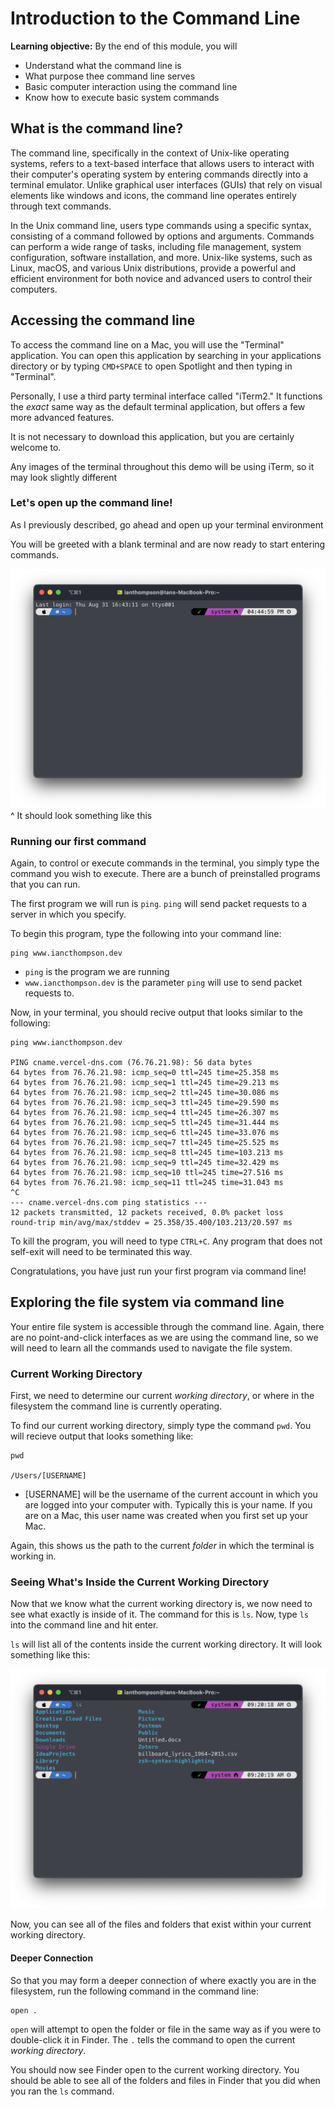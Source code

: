 # Introduction to the Command Line

**Learning objective:** By the end of this module, you will

- Understand what the command line is
- What purpose thee command line serves
- Basic computer interaction using the command line
- Know how to execute basic system commands

## What is the command line?

The command line, specifically in the context of Unix-like operating systems, refers to a text-based interface that allows users to interact with their computer's operating system by entering commands directly into a terminal emulator. Unlike graphical user interfaces (GUIs) that rely on visual elements like windows and icons, the command line operates entirely through text commands.

In the Unix command line, users type commands using a specific syntax, consisting of a command followed by options and arguments. Commands can perform a wide range of tasks, including file management, system configuration, software installation, and more. Unix-like systems, such as Linux, macOS, and various Unix distributions, provide a powerful and efficient environment for both novice and advanced users to control their computers.

## Accessing the command line

To access the command line on a Mac, you will use the "Terminal" application. You can open this application by searching in your applications directory or by typing `CMD+SPACE` to open Spotlight and then typing in "Terminal".

Personally, I use a third party terminal interface called "iTerm2." It functions the _exact_ same way as the default terminal application, but offers a few more advanced features.

It is not necessary to download this application, but you are certainly welcome to.

Any images of the terminal throughout this demo will be using iTerm, so it may look slightly different

### Let's open up the command line!

As I previously described, go ahead and open up your terminal environment

You will be greeted with a blank terminal and are now ready to start entering commands.

![terminal](/img/terminal-default.png)
^ It should look something like this

### Running our first command

Again, to control or execute commands in the terminal, you simply type the command you wish to execute. There are a bunch of preinstalled programs that you can run.

The first program we will run is `ping`. `ping` will send packet requests to a server in which you specify.

To begin this program, type the following into your command line:

```
ping www.iancthompson.dev
```

- `ping` is the program we are running
- `www.iancthompson.dev` is the parameter `ping` will use to send packet requests to.

Now, in your terminal, you should recive output that looks similar to the following:

```
ping www.iancthompson.dev

PING cname.vercel-dns.com (76.76.21.98): 56 data bytes
64 bytes from 76.76.21.98: icmp_seq=0 ttl=245 time=25.358 ms
64 bytes from 76.76.21.98: icmp_seq=1 ttl=245 time=29.213 ms
64 bytes from 76.76.21.98: icmp_seq=2 ttl=245 time=30.086 ms
64 bytes from 76.76.21.98: icmp_seq=3 ttl=245 time=29.590 ms
64 bytes from 76.76.21.98: icmp_seq=4 ttl=245 time=26.307 ms
64 bytes from 76.76.21.98: icmp_seq=5 ttl=245 time=31.444 ms
64 bytes from 76.76.21.98: icmp_seq=6 ttl=245 time=33.076 ms
64 bytes from 76.76.21.98: icmp_seq=7 ttl=245 time=25.525 ms
64 bytes from 76.76.21.98: icmp_seq=8 ttl=245 time=103.213 ms
64 bytes from 76.76.21.98: icmp_seq=9 ttl=245 time=32.429 ms
64 bytes from 76.76.21.98: icmp_seq=10 ttl=245 time=27.516 ms
64 bytes from 76.76.21.98: icmp_seq=11 ttl=245 time=31.043 ms
^C
--- cname.vercel-dns.com ping statistics ---
12 packets transmitted, 12 packets received, 0.0% packet loss
round-trip min/avg/max/stddev = 25.358/35.400/103.213/20.597 ms
```

To kill the program, you will need to type `CTRL+C`. Any program that does not self-exit will need to be terminated this way.

Congratulations, you have just run your first program via command line!

## Exploring the file system via command line

Your entire file system is accessible through the command line. Again, there are no point-and-click interfaces as we are using the command line, so we will need to learn all the commands used to navigate the file system.

### Current Working Directory

First, we need to determine our current _working directory_, or where in the filesystem the command line is currently operating.

To find our current working directory, simply type the command `pwd`. You will recieve output that looks something like:

```
pwd

/Users/[USERNAME]
```

- [USERNAME] will be the username of the current account in which you are logged into your computer with. Typically this is your name. If you are on a Mac, this user name was created when you first set up your Mac.

Again, this shows us the path to the current _folder_ in which the terminal is working in.

### Seeing What's Inside the Current Working Directory

Now that we know what the current working directory is, we now need to see what exactly is inside of it. The command for this is `ls`. Now, type `ls` into the command line and hit enter.

`ls` will list all of the contents inside the current working directory. It will look something like this:

![ls](/img/ls.png)

Now, you can see all of the files and folders that exist within your current working directory.

#### Deeper Connection

So that you may form a deeper connection of where exactly you are in the filesystem, run the following command in the command line:

```
open .
```

`open` will attempt to open the folder or file in the same way as if you were to double-click it in Finder. The `.` tells the command to open the current _working directory_.

You should now see Finder open to the current working directory. You should be able to see all of the folders and files in Finder that you did when you ran the `ls` command.
